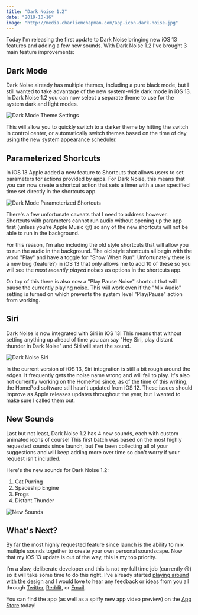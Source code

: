 ```yaml
---
title: "Dark Noise 1.2"
date: "2019-10-16"
image: "http://media.charliemchapman.com/app-icon-dark-noise.jpg"
---
```


Today I'm releasing the first update to Dark Noise bringing new iOS 13 features and adding a few new sounds.  With Dark Noise 1.2 I've brought 3 main feature improvements:

## Dark Mode

Dark Noise already has multiple themes, including a pure black mode, but I still wanted to take advantage of the new system-wide dark mode in iOS 13.  In Dark Noise 1.2 you can now select a separate theme to use for the system dark and light modes.

![Dark Mode Theme Settings](./dark-mode-theme-settings.png)

This will allow you to quickly switch to a darker theme by hitting the switch in control center, or automatically switch themes based on the time of day using the new system appearance scheduler.

## Parameterized Shortcuts

In iOS 13 Apple added a new feature to Shortcuts that allows users to set parameters for actions provided by apps.  For Dark Noise, this means that you can now create a shortcut action that sets a timer with a user specified time set directly in the shortcuts app.

![Dark Mode Parameterized Shortcuts](./dark-noise-shortcuts-sample.png)

There's a few unfortunate caveats that I need to address however.  Shortcuts with parameters cannot run audio without opening up the app first (unless you're Apple Music 😒) so any of the new shortcuts will not be able to run in the background.  

For this reason, I'm also including the old style shortcuts that will allow you to run the audio in the background.  The old style shortcuts all begin with the word "Play" and have a toggle for "Show When Run".  Unfortunately there is a new bug (feature?) in iOS 13 that only allows me to add 10 of these so you will see the *most recently played* noises as options in the shortcuts app.

On top of this there is also now a "Play Pause Noise" shortcut that will pause the currently playing noise.  This will work even if the "Mix Audio" setting is turned on which prevents the system level "Play/Pause" action from working.

## Siri

Dark Noise is now integrated with Siri in iOS 13!  This means that without setting anything up ahead of time you can say "Hey Siri, play distant thunder in Dark Noise" and Siri will start the sound.

![Dark Noise Siri](./dark-noise-siri.png)

In the current version of iOS 13, Siri integration is still a bit rough around the edges.  It frequently gets the noise name wrong and will fail to play.  It's also not currently working on the HomePod since, as of the time of this writing, the HomePod software still hasn't updated from iOS 12.  These issues should improve as Apple releases updates throughout the year, but I wanted to make sure I called them out.

## New Sounds

Last but not least, Dark Noise 1.2 has 4 new sounds, each with custom animated icons of course!  This first batch was based on the most highly requested sounds since launch, but I've been collecting all of your suggestions and will keep adding more over time so don't worry if your request isn't included.

Here's the new sounds for Dark Noise 1.2:

1. Cat Purring
2. Spaceship Engine
3. Frogs
4. Distant Thunder

![New Sounds](./new-sounds.png)

## What's Next?

By far the most highly requested feature since launch is the ability to mix multiple sounds together to create your own personal soundscape.  Now that my iOS 13 update is out of the way, this is my top priority.  

I'm a slow, deliberate developer and this is not my full time job (currently 😏) so it will take some time to do this right.  I've already started [playing around with the design](https://twitter.com/chuckyc17/status/1170390447660949514?s=20) and I would love to hear any feedback or ideas from you all through [Twitter](https://twitter.com/chuckyc17), [Reddit](https://www.reddit.com/r/DarkNoiseApp/), or [Email](mailto:dev.charliemchapman@gmail.com).

You can find the app (as well as a spiffy new app video preview) on the [App Store](https://apps.apple.com/app/dark-noise/id1465439395) today!